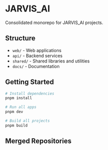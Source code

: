# JARVIS_AI

Consolidated monorepo for JARVIS_AI projects.

## Structure

- `web/` - Web applications
- `api/` - Backend services
- `shared/` - Shared libraries and utilities
- `docs/` - Documentation

## Getting Started

```bash
# Install dependencies
pnpm install

# Run all apps
pnpm dev

# Build all projects
pnpm build
```

## Merged Repositories


